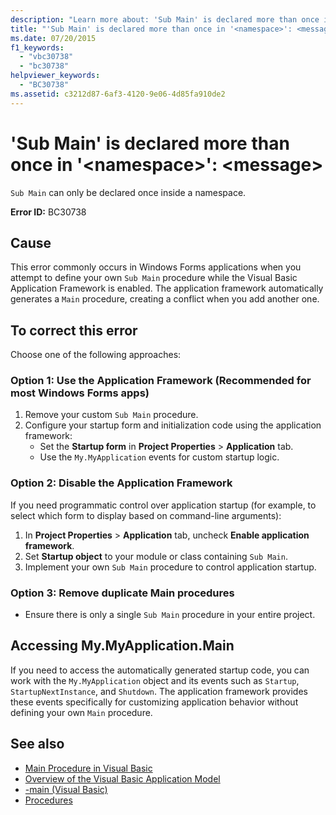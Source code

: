 ```yaml
---
description: "Learn more about: 'Sub Main' is declared more than once in '<namespace>': <message>"
title: "'Sub Main' is declared more than once in '<namespace>': <message>"
ms.date: 07/20/2015
f1_keywords: 
  - "vbc30738"
  - "bc30738"
helpviewer_keywords: 
  - "BC30738"
ms.assetid: c3212d87-6af3-4120-9e06-4d85fa910de2
---
```

# 'Sub Main' is declared more than once in '\<namespace>': \<message>

`Sub Main` can only be declared once inside a namespace.

**Error ID:** BC30738

## Cause

This error commonly occurs in Windows Forms applications when you attempt to define your own `Sub Main` procedure while the Visual Basic Application Framework is enabled. The application framework automatically generates a `Main` procedure, creating a conflict when you add another one.

## To correct this error

Choose one of the following approaches:

### Option 1: Use the Application Framework (Recommended for most Windows Forms apps)

1. Remove your custom `Sub Main` procedure.
1. Configure your startup form and initialization code using the application framework:
   - Set the **Startup form** in **Project Properties** > **Application** tab.
   - Use the `My.MyApplication` events for custom startup logic.

### Option 2: Disable the Application Framework

If you need programmatic control over application startup (for example, to select which form to display based on command-line arguments):

1. In **Project Properties** > **Application** tab, uncheck **Enable application framework**.
1. Set **Startup object** to your module or class containing `Sub Main`.
1. Implement your own `Sub Main` procedure to control application startup.

### Option 3: Remove duplicate Main procedures

- Ensure there is only a single `Sub Main` procedure in your entire project.

## Accessing My.MyApplication.Main

If you need to access the automatically generated startup code, you can work with the `My.MyApplication` object and its events such as `Startup`, `StartupNextInstance`, and `Shutdown`. The application framework provides these events specifically for customizing application behavior without defining your own `Main` procedure.

## See also

- [Main Procedure in Visual Basic](../programming-guide/program-structure/main-procedure.md)
- [Overview of the Visual Basic Application Model](../developing-apps/development-with-my/overview-of-the-visual-basic-application-model.md)
- [-main (Visual Basic)](../reference/command-line-compiler/main.md)
- [Procedures](../programming-guide/language-features/procedures/index.md)
